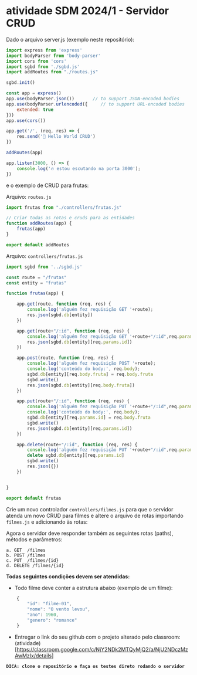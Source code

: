 # atividade SDM 2024/1 - Servidor CRUD

Dado o arquivo server.js (exemplo neste repositório):

~~~javascript 
import express from 'express'
import bodyParser from 'body-parser'
import cors from 'cors'
import sgbd from './sgbd.js'
import addRoutes from "./routes.js"

sgbd.init()

const app = express()
app.use(bodyParser.json())       // to support JSON-encoded bodies
app.use(bodyParser.urlencoded({     // to support URL-encoded bodies
    extended: true
}))
app.use(cors())

app.get('/', (req, res) => {
    res.send('🚒 Hello World CRUD')
})

addRoutes(app)

app.listen(3000, () => {
    console.log('🔥 estou escutando na porta 3000');
})
~~~

e o exemplo de CRUD para frutas:

Arquivo: ```routes.js``` 
~~~javascript 
import frutas from "./controllers/frutas.js"

// Criar todas as rotas e cruds para as entidades
function addRoutes(app) {
    frutas(app)
}

export default addRoutes
~~~

Arquivo: ```controllers/frutas.js``` 
~~~javascript 
import sgbd from '../sgbd.js'

const route = "/frutas"
const entity = "frutas"

function frutas(app) {

    app.get(route, function (req, res) {
        console.log('alguém fez requisição GET '+route);
        res.json(sgbd.db[entity])
    })

    app.get(route+"/:id", function (req, res) {
        console.log('alguém fez requisição GET '+route+"/:id",req.params);
        res.json(sgbd.db[entity][req.params.id])
    })

    app.post(route, function (req, res) {
        console.log('alguém fez requisição POST '+route);
        console.log('conteúdo do body:', req.body);
        sgbd.db[entity][req.body.fruta] = req.body.fruta
        sgbd.write()
        res.json(sgbd.db[entity][req.body.fruta])
    })

    app.put(route+"/:id", function (req, res) {
        console.log('alguém fez requisição PUT '+route+"/:id",req.params);
        console.log('conteúdo do body:', req.body);
        sgbd.db[entity][req.params.id] = req.body.fruta
        sgbd.write()
        res.json(sgbd.db[entity][req.params.id])
    })

    app.delete(route+"/:id", function (req, res) {
        console.log('alguém fez requisição PUT '+route+"/:id",req.params);
        delete sgbd.db[entity][req.params.id]
        sgbd.write()
        res.json({})
    })


}

export default frutas
~~~

Crie um novo controlador ```controllers/filmes.js```  para que o servidor atenda um novo CRUD para filmes e altere o arquivo de rotas importando ```filmes.js``` e adicionando às rotas: 

Agora o servidor deve responder também as seguintes rotas (paths), métodos e parâmetros:

    a. GET 	/filmes
    b. POST	/filmes
    c. PUT 	/filmes/{id}
    d. DELETE /filmes/{id}

**Todas seguintes condições devem ser atendidas:**

- Todo filme deve conter a estrutura abaixo (exemplo de um filme):

~~~javascript 
    {
        "id": "filme-01",
        "nome": "O vento levou",
        "ano": 1960,
        "genero": "romance" 
    }
~~~

- Entregar o link do seu github com o projeto alterado pelo classroom: (atividade)[https://classroom.google.com/c/NjY2NDk2MTQyMjQ2/a/NjU2NDczMzAwMzIx/details]

**`DICA: clone o repositório e faça os testes direto rodando o servidor`**